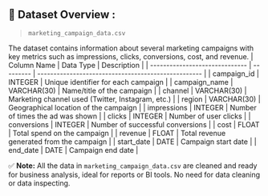 ## 🧱 Dataset Overview : 
> `marketing_campaign_data.csv`

The dataset contains information about several marketing campaigns with key metrics such as impressions, clicks, conversions, cost, and revenue.
| Column Name                    | Data Type     | Description                                         |
| ------------------------------ | ---------     | --------------------------------------------------- |
| campaign_id                    | INTEGER       | Unique identifier for each campaign                 |
| campaign_name                  | VARCHAR(30)   | Name/title of the campaign                          |
| channel                        | VARCHAR(30)   | Marketing channel used (Twitter, Instagram, etc.)   |
| region                         | VARCHAR(30)   | Geographical location of the campaign               |
| impressions                    | INTEGER       | Number of times the ad was shown                    |
| clicks                         | INTEGER       | Number of user clicks                               |
| conversions                    | INTEGER       | Number of successful conversions                    |
| cost                           | FLOAT         | Total spend on the campaign                         |
| revenue                        | FLOAT         | Total revenue generated from the campaign           |
| start_date                     | DATE          | Campaign start date                                 |
| end_date                       | DATE          | Campaign end date                                   |

✅ **Note:** All the data in `marketing_campaign_data.csv` are cleaned and ready for business analysis, ideal for reports or BI tools. No need for data cleaning or data inspecting.
